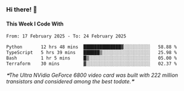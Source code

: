 ### Hi there! 👋

#### This Week I Code With
<!--START_SECTION:waka-->

```txt
From: 17 February 2025 - To: 24 February 2025

Python       12 hrs 48 mins  ██████████████▓░░░░░░░░░░   58.88 %
TypeScript   5 hrs 39 mins   ██████▒░░░░░░░░░░░░░░░░░░   25.98 %
Bash         1 hr 5 mins     █▒░░░░░░░░░░░░░░░░░░░░░░░   05.00 %
Terraform    30 mins         ▓░░░░░░░░░░░░░░░░░░░░░░░░   02.37 %
```

<!--END_SECTION:waka-->

<!--STARTS_HERE_QUOTE_README-->
<i>❝The Ultra NVidia GeForce 6800 video card was built with 222 million transistors and considered among the best todate.❞</i>
<!--ENDS_HERE_QUOTE_README-->
